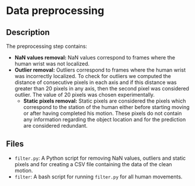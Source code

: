 # Data preprocessing

## Description
The preprocessing step contains:
* <b>NaN values removal:</b> NaN values correspond to frames where the human wrist was not localized.
* <b>Outlier removal:</b> Outliers correspond to frames where the human wrist was incorrectly localized. To check for outliers we computed the distance of consecutive pixels in each axis and if this distance was greater than 20 pixels in any axis, then the second pixel was considered outlier. The value of 20 pixels was chosen experimentally.
  * <b>Static pixels removal:</b> Static pixels are considered the pixels which correspond to the station of the human either before starting moving or after having completed his motion. These pixels do not contain any information regarding the object location and for the prediction are considered redundant.

## Files
* `filter.py`: A Python script for removing NaN values, outliers and static pixels and for creating a CSV file containing the data of the clean motion.
* `filter`: A bash script for running `filter.py` for all human movements.
